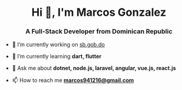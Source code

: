 <h1 align="center">Hi 👋, I'm Marcos Gonzalez</h1>
<h3 align="center">A Full-Stack Developer from Dominican Republic</h3>

- 🔭 I’m currently working on [sb.gob.do](http://sb.gob.do/)

- 🌱 I’m currently learning **dart, flutter**

- 💬 Ask me about **dotnet, node.js, laravel, angular, vue.js, react.js**

- 📫 How to reach me **marcos941216@gmail.com**
